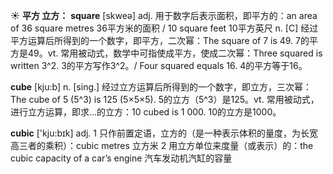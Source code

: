 ☀ <span class="category">**平方 立方：**</span>
<span class="vocabulary">**square**</span> [skweə] 
<span class="definition">adj. 用于数字后表示面积，即平方的：</span>an area of 36 square metres 36平方米的面积 / 10 square feet 10平方英尺 <span class="definition">n. [C] 经过平方运算后所得到的一个数字，即平方，二次幂：</span>The square of 7 is 49. 7的平方是49。<span class="definition">vt. 常用被动式，数学中可指使成平方，使成二次幂：</span>Three squared is written 3^2. 3的平方写作3^2。/ Four squared equals 16. 4的平方等于16。

<span class="vocabulary">**cube**</span> [kju:b] 
<span class="definition">n. [sing.] 经过立方运算后所得到的一个数字，即立方，三次幂：</span>The cube of 5 (5^3) is 125 (5×5×5). 5的立方（5^3）是125。<span class="definition">vt. 常用被动式，进行立方运算，即求…的立方：</span>10 cubed is 1 000. 10的立方是1000。

<span class="vocabulary">**cubic**</span> ['kju:bɪk] 
<span class="definition">adj. 1 只作前置定语，立方的（是一种表示体积的量度，为长宽高三者的乘积）：</span>cubic metres 立方米 <span class="definition">2 用立方单位来度量（或表示）的：</span>the cubic capacity of a car’s engine 汽车发动机汽缸的容量


